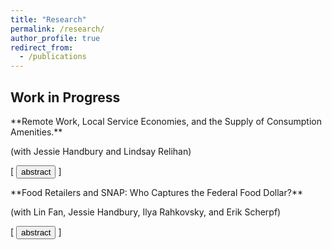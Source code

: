 ```yaml
---
title: "Research"
permalink: /research/
author_profile: true
redirect_from:
  - /publications
---
```

<script> function button(id) { var x = document.getElementById(id); var ids = ["abs1", "abs2"]; for(var i = 0; i < ids.length; i++) { var item = ids[i]; if (item != id) { document.getElementById(item).style.display = "none"; } else { if (x.style.display === "none") { x.style.display = "block" } else { x.style.display = "none"; } } } } </script>


## Work in Progress

<p style="margin-bottom:0">
**Remote Work, Local Service Economies, and the Supply of Consumption Amenities.**  

(with Jessie Handbury and Lindsay Relihan)
</p>
<div class="buttonbar">[
    <button class="button" onclick="button(&quot;abs1&quot;)">abstract</button>
  ]</div>
  <div class="popup" id="abs1" style="display:none">
  Over the past two decades, the availability of non-tradable services has become an important feature explaining residential neighborhood choice and local economic performance. However, surprisingly little is known about the size of investments that are required to support a local service-based economy or how such investments affect the service demand of existing residents. This paper leverages the resorting of residential and employment locations induced by the widespread adoption of remote work following the COVID-19 pandemic to investigate how the supply of consumption amenities responds to changes in local density and demographics. We use credit card transactions to measure consumer expenditures and create a high-frequency panel of establishment openings and closures. We estimate both the elasticity of non-tradable service supply with respect to local customer density and the elasticity of non-tradable service demand with respect to establishment density. We use a model of retail demand to study the distributional effects of the growing suburbanization of consumption amenities in recent years. 
  </div>

<p style="margin-bottom:0">
**Food Retailers and SNAP: Who Captures the Federal Food Dollar?** 
 
(with Lin Fan, Jessie Handbury, Ilya Rahkovsky, and Erik Scherpf)
</p>
<div class="buttonbar">[
    <button class="button" onclick="button(&quot;abs2&quot;)">abstract</button>
  ]</div>
  <div class="popup" id="abs2" style="display:none">
SNAP benefits buy 14 cents of every dollar spent on food in U.S. supermarkets and are a large, volatile component of retail demand. However, the effect of SNAP on the prices charged by food retailers is far from clear; the only two studies examining this issue find opposite results. We use administrative data on SNAP transactions and scanner data on 	retail prices and household expenditures, along with state-level variation in the generosity of benefits along both the intensive and extensive margins that are plausibly exogenous to local macroeconomic trends. We find that prices tend to increase following an increase in the per-recipient generosity of SNAP benefits but decrease following an increase in the number of eligible households. We present a model of consumer store choice and retailer price-setting featuring travel costs and liquidity constraints that can rationalize these diverging price responses. We then test its predictions and estimate its key parameters to quantify the incidence and welfare effects of intensive and extensive margin program expansions, in terms of the surplus split by beneficiaries and retailers and their spillover effects on non-recipient households. 
  </div>





